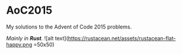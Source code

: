 # AoC2015

My solutions to the Advent of Code 2015 problems.

*Mainly in **Rust**.*
![alt text](https://rustacean.net/assets/rustacean-flat-happy.png =50x50)